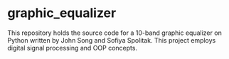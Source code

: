 # graphic_equalizer

This repository holds the source code for a 10-band graphic equalizer on Python written by John Song and Sofiya Spolitak. This project employs digital signal processing and OOP concepts. 
